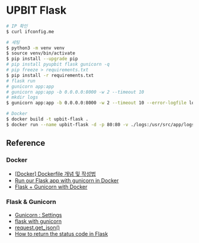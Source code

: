 # UPBIT Flask

```bash
# IP 확인
$ curl ifconfig.me
```

```bash
# 세팅
$ python3 -m venv venv
$ source venv/bin/activate
$ pip install --upgrade pip
# pip install pyupbit flask gunicorn -q
# pip freeze > requirements.txt
$ pip install -r requirements.txt
# flask run 
# gunicorn app:app
# gunicorn app:app -b 0.0.0.0:8000 -w 2 --timeout 10
# mkdir logs
$ gunicorn app:app -b 0.0.0.0:8000 -w 2 --timeout 10 --error-logfile logs/gunicorn.error.log --access-logfile logs/gunicorn.log --capture-output
```

```bash
# Docker
$ docker build -t upbit-flask .
$ docker run --name upbit-flask -d -p 80:80 -v ./logs:/usr/src/app/logs upbit-flask
```

## Reference
### Docker
* [[Docker] Dockerfile 개념 및 작성법](https://wooono.tistory.com/123)
* [Run our Flask app with gunicorn in Docker](https://rest-apis-flask.teclado.com/docs/deploy_to_render/docker_with_gunicorn/)
* [Flask + Gunicorn with Docker](https://velog.io/@windsekirun/Flask-Gunicorn-with-Docker)
### Flask & Gunicorn
* [Gunicorn : Settings](https://docs.gunicorn.org/en/stable/settings.html#settings)
* [flask with gunicorn](https://m.blog.naver.com/pareko/221918441176)
* [request.get_json()](https://m.blog.naver.com/sosow0212/222711187363)
* [How to return the status code in Flask](https://www.educative.io/answers/how-to-return-the-status-code-in-flask)